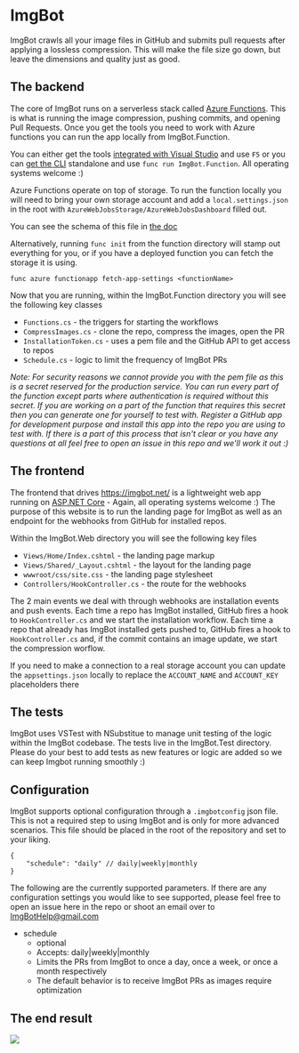 # ImgBot

ImgBot crawls all your image files in GitHub and submits pull requests after applying a lossless compression.
This will make the file size go down, but leave the dimensions and quality just as good.

## The backend

The core of ImgBot runs on a serverless stack called [Azure Functions](https://azure.microsoft.com/en-us/services/functions/).
This is what is running the image compression, pushing commits, and opening Pull Requests.
Once you get the tools you need to work with Azure functions you can run the app locally from ImgBot.Function. 

You can either get the tools [integrated with Visual Studio](https://blogs.msdn.microsoft.com/webdev/2017/05/10/azure-function-tools-for-visual-studio-2017/) and use `F5` 
or you can [get the CLI](https://github.com/Azure/azure-functions-cli) standalone and use `func run ImgBot.Function`.
All operating systems welcome :)

Azure Functions operate on top of storage. To run the function locally you will need to bring your own storage account and add a `local.settings.json` in the root with `AzureWebJobsStorage/AzureWebJobsDashboard` filled out. 

You can see the schema of this file in [the doc](https://docs.microsoft.com/en-us/azure/azure-functions/functions-run-local#local-settings-file)

Alternatively, running `func init` from the function directory will stamp out everything for you, or if you have a deployed function you can fetch the storage it is using.

`func azure functionapp fetch-app-settings <functionName>`

Now that you are running, within the ImgBot.Function directory you will see the following key classes

 - `Functions.cs` - the triggers for starting the workflows
 - `CompressImages.cs` - clone the repo, compress the images, open the PR
 - `InstallationToken.cs` - uses a pem file and the GitHub API to get access to repos
 - `Schedule.cs` - logic to limit the frequency of ImgBot PRs

*Note: For security reasons we cannot provide you with the pem file as this is a secret reserved for the production service. You can run every part of the function except parts where authentication is required without this secret. If you are working on a part of the function that requires this secret then you can generate one for yourself to test with. Register a GitHub app for development purpose and install this app into the repo you are using to test with. If there is a part of this process that isn't clear or you have any questions at all feel free to open an issue in this repo and we'll work it out :)*

## The frontend

The frontend that drives https://imgbot.net/ is a lightweight web app running on [ASP.NET Core](https://github.com/aspnet/Home) - Again, all operating systems welcome :)
The purpose of this website is to run the landing page for ImgBot as well as an endpoint for the webhooks from GitHub for installed repos.

Within the ImgBot.Web directory you will see the following key files

 - `Views/Home/Index.cshtml` - the landing page markup
 - `Views/Shared/_Layout.cshtml` - the layout for the landing page
 - `wwwroot/css/site.css` - the landing page stylesheet
 - `Controllers/HookController.cs` - the route for the webhooks
 
The 2 main events we deal with through webhooks are installation events and push events.
Each time a repo has ImgBot installed, GitHub fires a hook to `HookController.cs` and we start the installation workflow.
Each time a repo that already has ImgBot installed gets pushed to, GitHub fires a hook to `HookController.cs` and, if the commit contains an image update, we start the compression worflow.

If you need to make a connection to a real storage account you can update the `appsettings.json` locally to replace the `ACCOUNT_NAME` and `ACCOUNT_KEY` placeholders there

## The tests

ImgBot uses VSTest with NSubstitue to manage unit testing of the logic within the ImgBot codebase.
The tests live in the ImgBot.Test directory.
Please do your best to add tests as new features or logic are added so we can keep Imgbot running smoothly
:)

## Configuration

ImgBot supports optional configuration through a `.imgbotconfig` json file.
This is not a required step to using ImgBot and is only for more advanced scenarios.
This file should be placed in the root of the repository and set to your liking.

```
{
    "schedule": "daily" // daily|weekly|monthly
}
```

The following are the currently supported parameters.
If there are any configuration settings you would like to see supported,
please feel free to open an issue here in the repo or shoot an email over
to ImgBotHelp@gmail.com

 - schedule
    - optional
    - Accepts: daily|weekly|monthly
    - Limits the PRs from ImgBot to once a day, once a week, or once a month respectively
    - The default behavior is to receive ImgBot PRs as images require optimization

## The end result

![](https://imgbot.net/images/screen.png)
